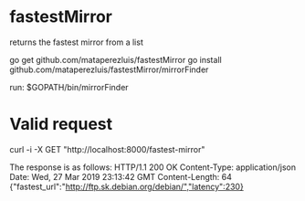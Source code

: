 # fastestMirror
returns the fastest mirror from a list 

go get github.com/mataperezluis/fastestMirror
go install github.com/mataperezluis/fastestMirror/mirrorFinder

run: 
$GOPATH/bin/mirrorFinder

# Valid request
curl -i -X GET "http://localhost:8000/fastest-mirror" 

The response is as follows:
HTTP/1.1 200 OK
Content-Type: application/json
Date: Wed, 27 Mar 2019 23:13:42 GMT
Content-Length: 64
{"fastest_url":"http://ftp.sk.debian.org/debian/","latency":230}

